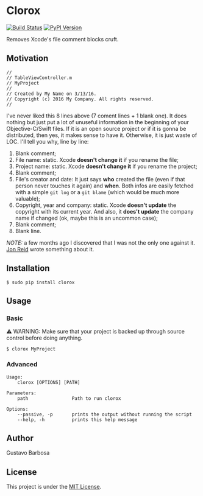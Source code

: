 # Clorox
[![Build Status](https://travis-ci.org/barbosa/clorox.svg?branch=master)](https://travis-ci.org/barbosa/clorox)
[![PyPI Version](https://img.shields.io/pypi/v/clorox.svg)](https://pypi.python.org/pypi/clorox)

Removes Xcode's file comment blocks cruft.

## Motivation

```objc
//
// TableViewController.m
// MyProject
//
// Created by My Name on 3/13/16.
// Copyright (c) 2016 My Company. All rights reserved.
//
```

I've never liked this 8 lines above (7 coment lines + 1 blank one). It does nothing but just put a lot of unuseful information in the beginning of your Objective-C/Swift files. If it is an open source project or if it is gonna be distributed, then yes, it makes sense to have it. Otherwise, it is just waste of LOC. I'll tell you why, line by line:

1. Blank comment;
2. File name: static. Xcode **doesn't change it** if you rename the file;
3. Project name: static. Xcode **doesn't change it** if you rename the project;
4. Blank comment;
5. File's creator and date: It just says **who** created the file (even if that person never touches it again) and **when**. Both infos are easily fetched with a simple `git log` or a `git blame` (which would be much more valuable);
6. Copyright, year and company: static. Xcode **doesn't update** the copyright with its current year. And also, it **does't update** the company name if changed (ok, maybe this is an uncommon case);
7. Blank comment;
8. Blank line.


*NOTE:* a few months ago I discovered that I was not the only one against it. [Jon Reid](http://qualitycoding.org/template-code-clutter/) wrote something about it.

## Installation

```
$ sudo pip install clorox
```

## Usage

### Basic
:warning: WARNING: Make sure that your project is backed up through source control before doing anything.

```
$ clorox MyProject
```

### Advanced

```
Usage:
    clorox [OPTIONS] [PATH]

Parameters:
    path                Path to run clorox

Options:
    --passive, -p       prints the output without running the script
    --help, -h          prints this help message
```

## Author

Gustavo Barbosa

## License

This project is under the [MIT License](https://raw.githubusercontent.com/barbosa/clorox/master/LICENSE.txt).
